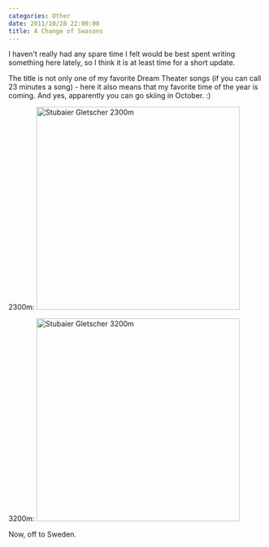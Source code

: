 ```yaml
---
categories: Other
date: 2011/10/28 22:00:00
title: A Change of Seasons
---
```


I haven't really had any spare time I felt would be best spent writing something here lately, so I think it is at least time for a short update.

The title is not only one of my favorite Dream Theater songs (if you can call 23 minutes a song) - here it also means that my favorite time of the year is coming. And yes, apparently you can go skiing in October. :)


2300m:
<a href="http://gstaedtner.net/stubai_20111027_111321.jpg">
<img src="http://gstaedtner.net/stubai_20111027_111321.jpg" alt="Stubaier Gletscher 2300m" width=400px/>
</a>

3200m:
<a href="http://gstaedtner.net/stubai_20111027_091338.jpg">
<img src="http://gstaedtner.net/stubai_20111027_091338.jpg" alt="Stubaier Gletscher 3200m" width=400px/>
</a>


Now, off to Sweden.
